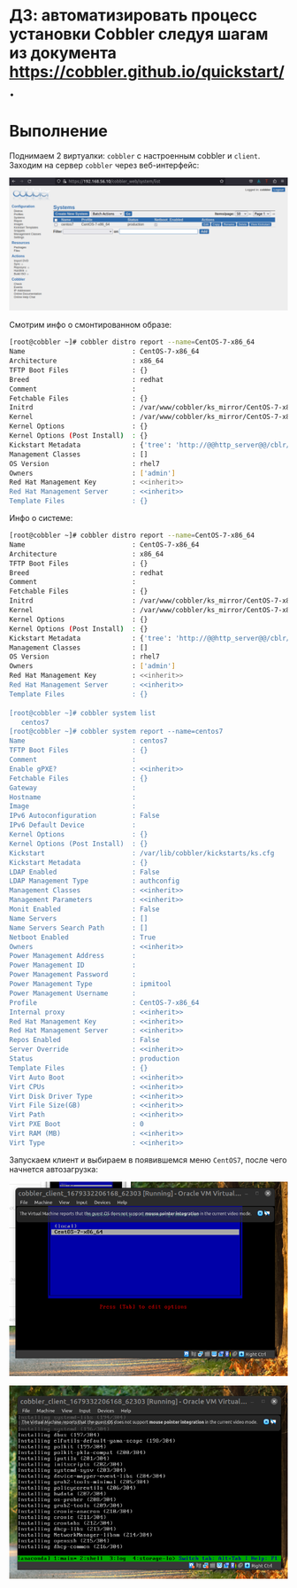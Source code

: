 # ДЗ: автоматизировать процесс установки Cobbler cледуя шагам из документа https://cobbler.github.io/quickstart/.

# Выполнение
Поднимаем 2 виртуалки: `cobbler` с настроенным cobbler и `client`.
Заходим на сервер `cobbler` через веб-интерфейс:

![Image alt](https://github.com/GuliMari/24-Cobbler/blob/main/cobbler_system.png)

Смотрим инфо о смонтированном образе:

```bash
[root@cobbler ~]# cobbler distro report --name=CentOS-7-x86_64
Name                           : CentOS-7-x86_64
Architecture                   : x86_64
TFTP Boot Files                : {}
Breed                          : redhat
Comment                        : 
Fetchable Files                : {}
Initrd                         : /var/www/cobbler/ks_mirror/CentOS-7-x86_64/images/pxeboot/initrd.img
Kernel                         : /var/www/cobbler/ks_mirror/CentOS-7-x86_64/images/pxeboot/vmlinuz
Kernel Options                 : {}
Kernel Options (Post Install)  : {}
Kickstart Metadata             : {'tree': 'http://@@http_server@@/cblr/links/CentOS-7-x86_64'}
Management Classes             : []
OS Version                     : rhel7
Owners                         : ['admin']
Red Hat Management Key         : <<inherit>>
Red Hat Management Server      : <<inherit>>
Template Files                 : {}
```

Инфо о системе:

```bash
[root@cobbler ~]# cobbler distro report --name=CentOS-7-x86_64
Name                           : CentOS-7-x86_64
Architecture                   : x86_64
TFTP Boot Files                : {}
Breed                          : redhat
Comment                        : 
Fetchable Files                : {}
Initrd                         : /var/www/cobbler/ks_mirror/CentOS-7-x86_64/images/pxeboot/initrd.img
Kernel                         : /var/www/cobbler/ks_mirror/CentOS-7-x86_64/images/pxeboot/vmlinuz
Kernel Options                 : {}
Kernel Options (Post Install)  : {}
Kickstart Metadata             : {'tree': 'http://@@http_server@@/cblr/links/CentOS-7-x86_64'}
Management Classes             : []
OS Version                     : rhel7
Owners                         : ['admin']
Red Hat Management Key         : <<inherit>>
Red Hat Management Server      : <<inherit>>
Template Files                 : {}

[root@cobbler ~]# cobbler system list
   centos7
[root@cobbler ~]# cobbler system report --name=centos7
Name                           : centos7
TFTP Boot Files                : {}
Comment                        : 
Enable gPXE?                   : <<inherit>>
Fetchable Files                : {}
Gateway                        : 
Hostname                       : 
Image                          : 
IPv6 Autoconfiguration         : False
IPv6 Default Device            : 
Kernel Options                 : {}
Kernel Options (Post Install)  : {}
Kickstart                      : /var/lib/cobbler/kickstarts/ks.cfg
Kickstart Metadata             : {}
LDAP Enabled                   : False
LDAP Management Type           : authconfig
Management Classes             : <<inherit>>
Management Parameters          : <<inherit>>
Monit Enabled                  : False
Name Servers                   : []
Name Servers Search Path       : []
Netboot Enabled                : True
Owners                         : <<inherit>>
Power Management Address       : 
Power Management ID            : 
Power Management Password      : 
Power Management Type          : ipmitool
Power Management Username      : 
Profile                        : CentOS-7-x86_64
Internal proxy                 : <<inherit>>
Red Hat Management Key         : <<inherit>>
Red Hat Management Server      : <<inherit>>
Repos Enabled                  : False
Server Override                : <<inherit>>
Status                         : production
Template Files                 : {}
Virt Auto Boot                 : <<inherit>>
Virt CPUs                      : <<inherit>>
Virt Disk Driver Type          : <<inherit>>
Virt File Size(GB)             : <<inherit>>
Virt Path                      : <<inherit>>
Virt PXE Boot                  : 0
Virt RAM (MB)                  : <<inherit>>
Virt Type                      : <<inherit>>
```

Запускаем клиент и выбираем в появившемся меню `CentOS7`, после чего начнется автозагрузка:

![Image alt](https://github.com/GuliMari/24-Cobbler/blob/main/menu.png)

![Image alt](https://github.com/GuliMari/24-Cobbler/blob/main/%D0%B0%D0%B2%D1%82%D0%BE%D0%B7%D0%B0%D0%B3%D1%80%D1%83%D0%B7%D0%BA%D0%B0.png)
